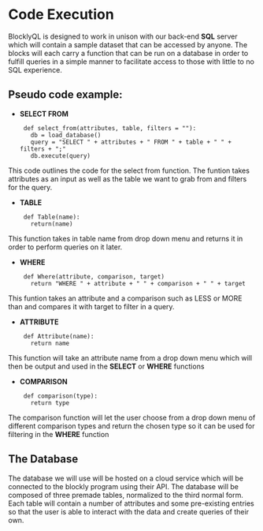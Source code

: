 # Code Execution
BlocklyQL is designed to work in unison with our back-end **SQL** server which will contain a sample dataset that can be accessed by anyone.
The blocks will each carry a function that can be run on a database in order to fulfill queries in a simple manner to facilitate access to those with little to no SQL experience.

## Pseudo code example:
 - **SELECT FROM**

        def select_from(attributes, table, filters = ""):
          db = load_database()
          query = "SELECT " + attributes + " FROM " + table + " " + filters + ";" 
          db.execute(query)

This code outlines the code for the select from function. The funtion takes attributes as an input as well as the table we want to grab from and filters for the query.

 - **TABLE**

        def Table(name):
          return(name)
  
This function takes in table name from drop down menu and returns it in order to perform queries on it later.

 - **WHERE**

        def Where(attribute, comparison, target)
          return "WHERE " + attribute + " " + comparison + " " + target

This funtion takes an attribute and a comparison such as LESS or MORE than and compares it with target to filter in a query.

 - **ATTRIBUTE**

        def Attribute(name):
          return name

This function will take an attribute name from a drop down menu which will then be output and used in the **SELECT** or **WHERE** functions

 - **COMPARISON**

        def comparison(type):
          return type

The comparison function will let the user choose from a drop down menu of different comparison types and return the chosen type so it can be used for filtering in the **WHERE** function
  
## The Database

The database we will use will be hosted on a cloud service which will be connected to the blockly program using their API. The database will be composed of three premade tables, normalized to the third normal form. Each table will contain a number of attributes and some pre-existing entries so that the user is able to interact with the data and create queries of their own.
